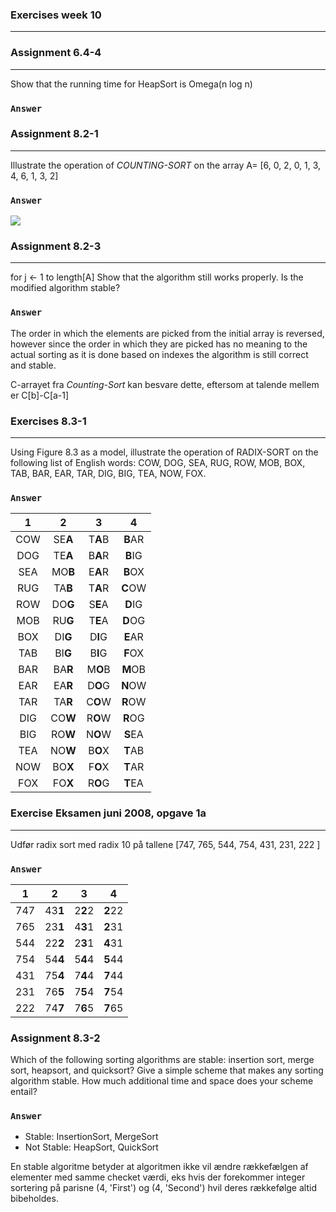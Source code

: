 ### Exercises week 10
***
### Assignment 6.4-4 
***
Show that the running time for HeapSort is Omega(n log n)


### `Answer`


### Assignment 8.2-1
***
Illustrate the operation of _COUNTING-SORT_ on the array A= [6, 0, 2, 0, 1, 3, 4, 6, 1, 3, 2]

### `Answer`
![](\images/ass1.png)

### Assignment 8.2-3
***
for j ← 1 to length[A] Show that the algorithm still works properly. Is the modified algorithm stable?

### `Answer`
The order in which the elements are picked from the initial array is reversed, however since the order in which they are picked has no meaning to the actual sorting as it is done based on indexes the algorithm is still correct and stable.


C-arrayet fra _Counting-Sort_ kan besvare dette, eftersom at talende mellem er C[b]-C[a-1]

### Exercises 8.3-1
***
Using Figure 8.3 as a model, illustrate the operation of RADIX-SORT on the following list of English words: COW, DOG, SEA, RUG, ROW, MOB, BOX, TAB, BAR, EAR, TAR, DIG, BIG, TEA, NOW, FOX.

### `Answer`
 1| 2 |3 | 4 
:----:|:----:|:----:|:----:
COW | SE**A** | T**A**B | **B**AR
DOG | TE**A** | B**A**R | **B**IG
SEA | MO**B** | E**A**R | **B**OX
RUG | TA**B** | T**A**R | **C**OW
ROW | DO**G** | S**E**A | **D**IG
MOB | RU**G** | T**E**A | **D**OG
BOX | DI**G** | D**I**G | **E**AR
TAB | BI**G** | B**I**G | **F**OX
BAR | BA**R** | M**O**B | **M**OB
EAR | EA**R** | D**O**G | **N**OW
TAR | TA**R** | C**O**W | **R**OW
DIG | CO**W** | R**O**W | **R**OG
BIG | RO**W** | N**O**W | **S**EA
TEA | NO**W** | B**O**X | **T**AB
NOW | BO**X** | F**O**X | **T**AR
FOX | FO**X** | R**O**G | **T**EA


### Exercise Eksamen juni 2008, opgave 1a
***
Udfør radix sort med radix 10 på tallene [747, 765, 544, 754, 431, 231, 222
]

### `Answer`
1 | 2 | 3 | 4
:----:|:----:|:----:|:----:
747 | 43**1** | 2**2**2 | **2**22
765 | 23**1** | 4**3**1 | **2**31
544 | 22**2** | 2**3**1 | **4**31
754 | 54**4** | 5**4**4 | **5**44
431 | 75**4** | 7**4**4 | **7**44
231 | 76**5** | 7**5**4 | **7**54
222 | 74**7** | 7**6**5 | **7**65

### Assignment 8.3-2
Which of the following sorting algorithms are stable: insertion sort, merge sort, heapsort, and quicksort? Give a simple scheme that makes any sorting algorithm stable. How much additional time and space does your scheme entail?

### `Answer`
- Stable: InsertionSort, MergeSort
- Not Stable: HeapSort, QuickSort

En stable algoritme betyder at algoritmen ikke vil ændre rækkefælgen af elementer med samme checket værdi, eks hvis der forekommer integer sortering på parisne (4, 'First') og (4, 'Second') hvil deres rækkefølge altid bibeholdes.